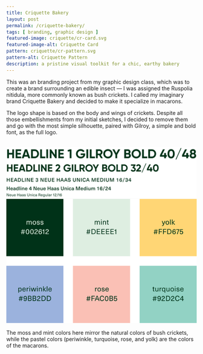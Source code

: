 ```yaml
---
title: Criquette Bakery
layout: post
permalink: /criquette-bakery/
tags: [ branding, graphic design ]
featured-image: criquette/cr-card.svg
featured-image-alt: Criquette Card
pattern: criquette/cr-pattern.svg
pattern-alt: Criquette Pattern
description: a pristine visual toolkit for a chic, earthy bakery
---
```


This was an branding project from my graphic design class, which was to create a brand surrounding an edible insect — I was assigned the Ruspolia nitidula, more commonly known as bush crickets. I called my imaginary brand Criquette Bakery and decided to make it specialize in macarons.

The logo shape is based on the body and wings of crickets. Despite all those embellishments from my initial sketches, I decided to remove them and go with the most simple silhouette, paired with Gilroy, a simple and bold font, as the full logo.

<br>

<img src="/assets/img/criquette/cr-typography.svg">

<br>

<img class="left" src="/assets/img/criquette/cr-colors.svg">

The moss and mint colors here mirror the natural colors of bush crickets, while the pastel colors (periwinkle, turquoise, rose, and yolk) are the colors of the macarons.

<br>
